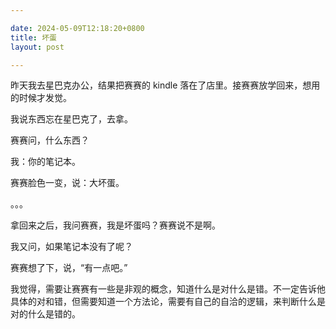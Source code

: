 ```yaml
---

date: 2024-05-09T12:18:20+0800
title: 坏蛋
layout: post

---
```


昨天我去星巴克办公，结果把赛赛的 kindle 落在了店里。接赛赛放学回来，想用的时候才发觉。

我说东西忘在星巴克了，去拿。

赛赛问，什么东西？

我：你的笔记本。

赛赛脸色一变，说：大坏蛋。

。。。

拿回来之后，我问赛赛，我是坏蛋吗？赛赛说不是啊。

我又问，如果笔记本没有了呢？

赛赛想了下，说，“有一点吧。”

我觉得，需要让赛赛有一些是非观的概念，知道什么是对什么是错。不一定告诉他具体的对和错，但需要知道一个方法论，需要有自己的自洽的逻辑，来判断什么是对的什么是错的。
